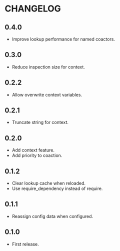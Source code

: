 # CHANGELOG

## 0.4.0

* Improve lookup performance for named coactors.

## 0.3.0

* Reduce inspection size for context.

## 0.2.2

* Allow overwrite context variables.

## 0.2.1

* Truncate string for context.

## 0.2.0

* Add context feature.
* Add priority to coaction.

## 0.1.2

* Clear lookup cache when reloaded.
* Use require_dependency instead of require.

## 0.1.1

* Reassign config data when configured.

## 0.1.0

* First release.
